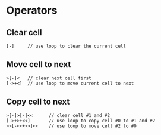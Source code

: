 # Operators

## Clear cell

    [-]     // use loop to clear the current cell

## Move cell to next

    >[-]<   // clear next cell first
    [->+<]  // use loop to move current cell to next

## Copy cell to next

    >[-]>[-]<<      // clear cell #1 and #2
    [->+>+<<]       // use loop to copy cell #0 to #1 and #2
    >>[-<<+>>]<<    // use loop to move cell #2 to #0
